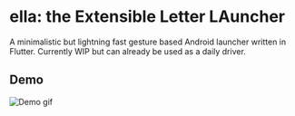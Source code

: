 # ella: the Extensible Letter LAuncher

A minimalistic but lightning fast gesture based Android launcher written in Flutter. Currently WIP but can already be used as a daily driver.

## Demo
![Demo gif](https://user-images.githubusercontent.com/36965186/182027601-2414fa71-6426-4796-86d4-f8dcf366abd8.gif)
